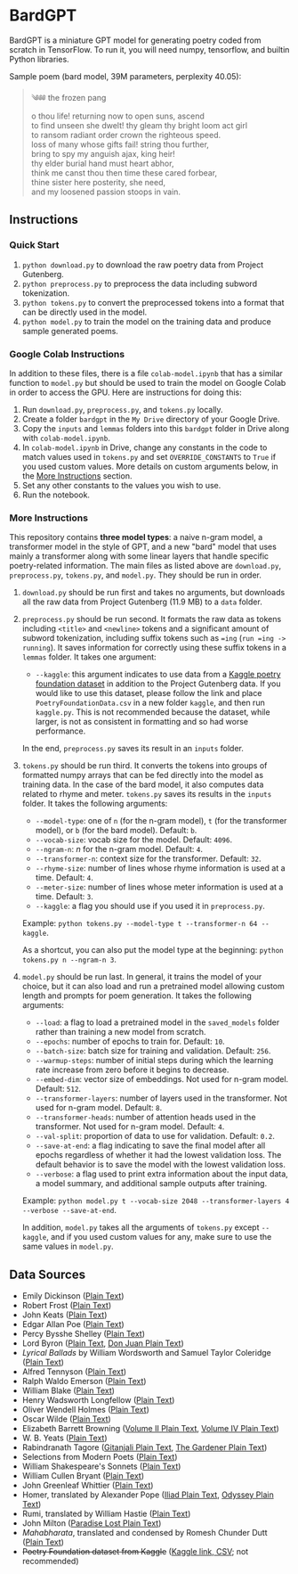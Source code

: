 # BardGPT
BardGPT is a miniature GPT model for generating poetry coded from scratch in TensorFlow. To run it, you will need numpy, tensorflow, and builtin Python libraries.

Sample poem (bard model, 39M parameters, perplexity 40.05):
>  ༄༅༅  the frozen pang  
o thou life! returning now to open suns, ascend  
to find unseen she dwelt! thy gleam thy bright loom act girl  
to ransom radiant order crown the righteous speed.  
loss of many whose gifts fail! string thou further,  
bring to spy my anguish ajax, king heir!  
thy elder burial hand must heart abhor,  
think me canst thou then time these cared forbear,  
thine sister here posterity, she need,  
and my loosened passion stoops in vain.

## Instructions

### Quick Start
1. `python download.py` to download the raw poetry data from Project Gutenberg.
2. `python preprocess.py` to preprocess the data including subword tokenization.
3. `python tokens.py` to convert the preprocessed tokens into a format that can be directly used in the model.
4. `python model.py` to train the model on the training data and produce sample generated poems.

### Google Colab Instructions
In addition to these files, there is a file `colab-model.ipynb` that has a similar function to `model.py` but should be used to train the model on Google Colab in order to access the GPU. Here are instructions for doing this:
1. Run `download.py`, `preprocess.py`, and `tokens.py` locally.
2. Create a folder `bardgpt` in the `My Drive` directory of your Google Drive.
3. Copy the `inputs` and `lemmas` folders into this `bardgpt` folder in Drive along with `colab-model.ipynb`.
4. In `colab-model.ipynb` in Drive, change any constants in the code to match values used in `tokens.py` and set `OVERRIDE_CONSTANTS` to `True` if you used custom values. More details on custom arguments below, in the [More Instructions](#more-instructions) section.
5. Set any other constants to the values you wish to use.
6. Run the notebook.

### More Instructions
This repository contains **three model types**: a naive n-gram model, a transformer model in the style of GPT, and a new "bard" model that uses mainly a transformer along with some linear layers that handle specific poetry-related information. The main files as listed above are `download.py`, `preprocess.py`, `tokens.py`, and `model.py`. They should be run in order.

1. `download.py` should be run first and takes no arguments, but downloads all the raw data from Project Gutenberg (11.9 MB) to a `data` folder.

2. `preprocess.py` should be run second. It formats the raw data as tokens including `<title>` and `<newline>` tokens and a significant amount of subword tokenization, including suffix tokens such as `=ing` (`run =ing -> running`). It saves information for correctly using these suffix tokens in a `lemmas` folder. It takes one argument:
    * `--kaggle`: this argument indicates to use data from a [Kaggle poetry foundation dataset](https://www.kaggle.com/datasets/tgdivy/poetry-foundation-poems) in addition to the Project Gutenberg data. If you would like to use this dataset, please follow the link and place `PoetryFoundationData.csv` in a new folder `kaggle`, and then run `kaggle.py`. This is not recommended because the dataset, while larger, is not as consistent in formatting and so had worse performance.
    
    In the end, `preprocess.py` saves its result in an `inputs` folder.

3. `tokens.py` should be run third. It converts the tokens into groups of formatted numpy arrays that can be fed directly into the model as training data. In the case of the bard model, it also computes data related to rhyme and meter. `tokens.py` saves its results in the `inputs` folder. It takes the following arguments:
    * `--model-type`: one of `n` (for the n-gram model), `t` (for the transformer model), or `b` (for the bard model). Default: `b`.
    * `--vocab-size`: vocab size for the model. Default: `4096`.
    * `--ngram-n`: $n$ for the n-gram model. Default: `4`.
    * `--transformer-n`: context size for the transformer. Default: `32`.
    * `--rhyme-size`: number of lines whose rhyme information is used at a time. Default: `4`.
    * `--meter-size`: number of lines whose meter information is used at a time. Default: `3`.
    * `--kaggle`: a flag you should use if you used it in `preprocess.py`.

    Example: `python tokens.py --model-type t --transformer-n 64 --kaggle`.
    
    As a shortcut, you can also put the model type at the beginning: `python tokens.py n --ngram-n 3`.

4. `model.py` should be run last. In general, it trains the model of your choice, but it can also load and run a pretrained model allowing custom length and prompts for poem generation. It takes the following arguments:
    * `--load`: a flag to load a pretrained model in the `saved_models` folder rather than training a new model from scratch.
    * `--epochs`: number of epochs to train for. Default: `10`.
    * `--batch-size`: batch size for training and validation. Default: `256`.
    * `--warmup-steps`: number of initial steps during which the learning rate increase from zero before it begins to decrease.
    * `--embed-dim`: vector size of embeddings. Not used for n-gram model. Default: `512`.
    * `--transformer-layers`: number of layers used in the transformer. Not used for n-gram model. Default: `8`.
    * `--transformer-heads`: number of attention heads used in the transformer. Not used for n-gram model. Default: `4`.
    * `--val-split`: proportion of data to use for validation. Default: `0.2`.
    * `--save-at-end`: a flag indicating to save the final model after all epochs regardless of whether it had the lowest validation loss. The default behavior is to save the model with the lowest validation loss.
    * `--verbose`: a flag used to print extra information about the input data, a model summary, and additional sample outputs after training.

    Example: `python model.py t --vocab-size 2048 --transformer-layers 4 --verbose --save-at-end`.

    In addition, `model.py` takes all the arguments of `tokens.py` except `--kaggle`, and if you used custom values for any, make sure to use the same values in `model.py`.

## Data Sources
* Emily Dickinson ([Plain Text](https://www.gutenberg.org/cache/epub/12242/pg12242.txt))
* Robert Frost ([Plain Text](https://www.gutenberg.org/files/59824/59824-0.txt))
* John Keats ([Plain Text](https://www.gutenberg.org/cache/epub/23684/pg23684.txt))
* Edgar Allan Poe ([Plain Text](https://www.gutenberg.org/files/50852/50852-0.txt))
* Percy Bysshe Shelley ([Plain Text](https://www.gutenberg.org/cache/epub/4800/pg4800.txt))
* Lord Byron ([Plain Text](https://www.gutenberg.org/cache/epub/8861/pg8861.txt), [Don Juan Plain Text](https://www.gutenberg.org/files/21700/21700-0.txt))
* *Lyrical Ballads* by William Wordsworth and Samuel Taylor Coleridge ([Plain Text](https://www.gutenberg.org/files/9622/9622-0.txt))
* Alfred Tennyson ([Plain Text](https://www.gutenberg.org/files/56913/56913-0.txt))
* Ralph Waldo Emerson ([Plain Text](https://www.gutenberg.org/cache/epub/12843/pg12843.txt))
* William Blake ([Plain Text](https://www.gutenberg.org/cache/epub/574/pg574.txt))
* Henry Wadsworth Longfellow ([Plain Text](https://www.gutenberg.org/cache/epub/25153/pg25153.txt))
* Oliver Wendell Holmes ([Plain Text](https://www.gutenberg.org/cache/epub/7400/pg7400.txt))
* Oscar Wilde ([Plain Text](https://www.gutenberg.org/files/1057/1057-0.txt))
* Elizabeth Barrett Browning ([Volume II Plain Text](https://www.gutenberg.org/cache/epub/33363/pg33363.txt), [Volume IV Plain Text](https://www.gutenberg.org/cache/epub/31015/pg31015.txt))
* W. B. Yeats ([Plain Text](https://www.gutenberg.org/cache/epub/38877/pg38877.txt))
* Rabindranath Tagore ([Gitanjali Plain Text](https://www.gutenberg.org/cache/epub/7164/pg7164.txt), [The Gardener Plain Text](https://www.gutenberg.org/cache/epub/6686/pg6686.txt))
* Selections from Modern Poets ([Plain Text](https://www.gutenberg.org/files/53206/53206-0.txt))
* William Shakespeare's Sonnets ([Plain Text](https://www.gutenberg.org/cache/epub/1041/pg1041.txt))
* William Cullen Bryant ([Plain Text](https://www.gutenberg.org/cache/epub/16341/pg16341.txt))
* John Greenleaf Whittier ([Plain Text](https://www.gutenberg.org/cache/epub/9580/pg9580.txt))
* Homer, translated by Alexander Pope ([Iliad Plain Text](https://www.gutenberg.org/cache/epub/6130/pg6130.txt), [Odyssey Plain Text](https://www.gutenberg.org/files/3160/3160-0.txt))
* Rumi, translated by William Hastie ([Plain Text](https://www.gutenberg.org/files/57068/57068-0.txt))
* John Milton ([Paradise Lost Plain Text](https://www.gutenberg.org/cache/epub/26/pg26.txt))
* *Mahabharata*, translated and condensed by Romesh Chunder Dutt ([Plain Text](https://www.gutenberg.org/ebooks/19630))
* ~~Poetry Foundation dataset from Kaggle~~ ([Kaggle link, CSV](https://www.kaggle.com/datasets/tgdivy/poetry-foundation-poems); not recommended)